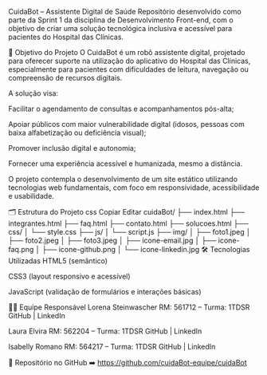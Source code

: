 CuidaBot – Assistente Digital de Saúde
Repositório desenvolvido como parte da Sprint 1 da disciplina de Desenvolvimento Front-end, com o objetivo de criar uma solução tecnológica inclusiva e acessível para pacientes do Hospital das Clínicas.

🎯 Objetivo do Projeto
O CuidaBot é um robô assistente digital, projetado para oferecer suporte na utilização do aplicativo do Hospital das Clínicas, especialmente para pacientes com dificuldades de leitura, navegação ou compreensão de recursos digitais.

A solução visa:

Facilitar o agendamento de consultas e acompanhamentos pós-alta;

Apoiar públicos com maior vulnerabilidade digital (idosos, pessoas com baixa alfabetização ou deficiência visual);

Promover inclusão digital e autonomia;

Fornecer uma experiência acessível e humanizada, mesmo a distância.

O projeto contempla o desenvolvimento de um site estático utilizando tecnologias web fundamentais, com foco em responsividade, acessibilidade e usabilidade.

🗂️ Estrutura do Projeto
css
Copiar
Editar
cuidaBot/
├── index.html
├── integrantes.html
├── faq.html
├── contato.html
├── solucoes.html
├── css/
│   └── style.css
├── js/
│   └── script.js
├── img/
│   ├── foto1.jpeg
│   ├── foto2.jpeg
│   ├── foto3.jpeg
│   ├── icone-email.jpg
│   ├── icone-faq.png
│   ├── icone-github.png
│   └── icone-linkedin.jpg
🛠️ Tecnologias Utilizadas
HTML5 (semântico)

CSS3 (layout responsivo e acessível)

JavaScript (validação de formulários e interações básicas)

👩‍💻 Equipe Responsável
Lorena Steinwascher
RM: 561712 – Turma: 1TDSR
GitHub | LinkedIn

Laura Elvira
RM: 562204 – Turma: 1TDSR
GitHub | LinkedIn

Isabelly Romano
RM: 564217 – Turma: 1TDSR
GitHub | LinkedIn

🔗 Repositório no GitHub
➡️ https://github.com/cuidaBot-equipe/cuidaBot
